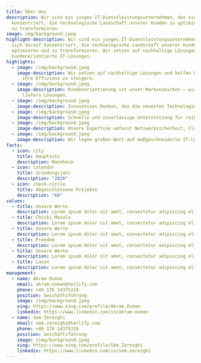 ```yaml
---
title: Über Uns
description: Wir sind ein junges IT-Dienstleistungsunternehmen, das sich darauf
  konzentriert, die technologische Landschaft unserer Kunden zu optimieren und
  zu transformieren.
image: img/background.jpeg
highlight-description: Wir sind ein junges IT-Dienstleistungsunternehmen, das
  sich darauf konzentriert, die technologische Landschaft unserer Kunden zu
  optimieren und zu transformieren. Wir setzen auf nachhaltige Lösungen und
  kundenorientierte IT-Lösungen.
highlights:
  - image: /img/background.jpeg
    image-description: Wir setzen auf nachhaltige Lösungen und helfen Unternehmen,
      ihre Effizienz zu steigern.
  - image: /img/background.jpeg
    image-description: Kundenorientierung ist unser Markenzeichen – wir hören zu und
      liefern Lösungen.
  - image: /img/background.jpeg
    image-description: Innovatives Denken, das die neuesten Technologien integriert.
  - image: /img/background.jpeg
    image-description: Schnelle und zuverlässige Unterstützung für reibungslosen Betrieb.
  - image: /img/background.jpeg
    image-description: Unsere Expertise umfasst Netzwerksicherheit, Cloud und Softwareentwicklung.
  - image: /img/background.jpeg
    image-description: Wir legen großen Wert auf maßgeschneiderte IT-Lösungen.
facts:
  - icon: city
    title: Hauptsitz
    description: Mannheim
  - icon: calendar
    title: Gründungsjahr
    description: "2020"
  - icon: check-circle
    title: Abgeschlossene Projekte
    description: "60"
values:
  - title: Unsere Werte
    description: Lorem ipsum dolor sit amet, consectetur adipiscing elit Integer nec odio. Praesent libero. Sed cursus ante dapibus diam.
  - title: Chicki Masala
    description: Lorem ipsum dolor sit amet, consectetur adipiscing elit Integer nec odio. Praesent libero. Sed cursus ante dapibus diam.
  - title: Unsere Werte
    description: Lorem ipsum dolor sit amet, consectetur adipiscing elit Integer nec odio. Praesent libero. Sed cursus ante dapibus diam. um dolor sit amet, consectetur adipiscing elit Integer nec odio. Praesent libero. Sed cursus ante dapibus diam. um dolor sit amet, consectetur adipiscing elit Integer nec odio. Praesent libero. Sed cursus ante dapibus diam. um dolor sit amet, consectetur adipiscing elit Integer nec odio. Praesent libero. Sed cursus ante dapibus diam. um dolor sit amet, consectetur adipiscing elit Integer nec odio. Praesent libero. Sed cursus ante dapibus diam. um dolor sit amet, consectetur adipiscing elit Integer nec odio. Praesent libero. Sed cursus ante dapibus diam. um dolor sit amet, consectetur adipiscing elit Integer nec odio. Praesent libero. Sed cursus ante dapibus diam. 
  - title: Freedom 
    description: Lorem ipsum dolor sit amet, consectetur adipiscing elit Integer nec odio. Praesent libero. Sed cursus ante dapibus diam.
  - title: Unsere Werte 
    description: Lorem ipsum dolor sit amet, consectetur adipiscing elit Integer nec odio. Praesent libero. Sed cursus ante dapibus diam.
  - title: Lassn
    description: Lorem ipsum dolor sit amet, consectetur adipiscing elit Integer nec odio. Praesent libero. Sed cursus ante dapibus diam. Lorem ipsum dolor sit amet, consectetur adipiscing elit Integer nec odio. Praesent libero. Sed cursus ante dapibus diam.Lorem ipsum dolor sit amet, consectetur adipiscing elit Integer nec odio. Praesent libero. Sed cursus ante dapibus diam.Lorem ipsum dolor sit amet, consectetur adipiscing elit Integer nec odio. Praesent libero. Sed cursus ante dapibus diam.Lorem ipsum dolor sit amet, consectetur adipiscing elit Integer nec odio. Praesent libero. Sed cursus ante dapibus diam.Lorem ipsum dolor sit amet, consectetur adipiscing elit Integer nec odio. Praesent libero. Sed cursus ante dapibus diam.Lorem ipsum dolor sit amet, consectetur adipiscing elit Integer nec odio. Praesent libero. Sed cursus ante dapibus diam.Lorem ipsum dolor sit amet, consectetur adipiscing elit Integer nec odio. Praesent libero. Sed cursus ante dapibus diam.Lorem ipsum dolor sit amet, consectetur adipiscing elit Integer nec odio. Praesent libero. Sed cursus ante dapibus diam.Lorem ipsum dolor sit amet, consectetur adipiscing elit Integer nec odio. Praesent libero
management:
  - name: Akram Osman
    email: akram.osman@teclify.com
    phone: +49 176 14375319
    position: Geschäftsführung
    image: /img/background.jpeg
    xing: https://www.xing.com/profile/Akram_Osman
    linkedin: https://www.linkedin.com/in/akram-osman
  - name: Sem Zerezghi
    email: sem.zerezghi@teclify.com
    phone: +49 176 14375319
    position: Geschäftsführung
    image: /img/background.jpeg
    xing: https://www.xing.com/profile/Sem_Zerezghi
    linkedin: https://www.linkedin.com/in/sem-zerezghi
---
```

